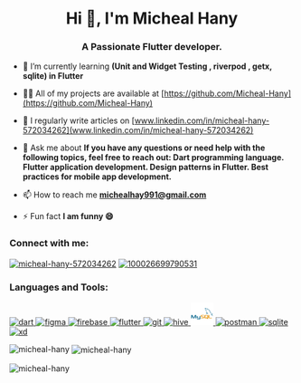 <h1 align="center">Hi 👋, I'm Micheal Hany</h1>
<h3 align="center">A Passionate Flutter developer.</h3>

- 🌱 I’m currently learning **(Unit and Widget Testing , riverpod , getx, sqlite) in Flutter**

- 👨‍💻 All of my projects are available at [https://github.com/Micheal-Hany](https://github.com/Micheal-Hany)

- 📝 I regularly write articles on [www.linkedin.com/in/micheal-hany-572034262](www.linkedin.com/in/micheal-hany-572034262)

- 💬 Ask me about **If you have any questions or need help with the following topics, feel free to reach out: Dart programming language. Flutter application development. Design patterns in Flutter. Best practices for mobile app development.**

- 📫 How to reach me **michealhay991@gmail.com**

- ⚡ Fun fact **I am funny 😄**

<h3 align="left">Connect with me:</h3>
<p align="left">
<a href="https://linkedin.com/in/micheal-hany-572034262" target="blank"><img align="center" src="https://raw.githubusercontent.com/rahuldkjain/github-profile-readme-generator/master/src/images/icons/Social/linked-in-alt.svg" alt="micheal-hany-572034262" height="30" width="40" /></a>
<a href="https://fb.com/100026699790531" target="blank"><img align="center" src="https://raw.githubusercontent.com/rahuldkjain/github-profile-readme-generator/master/src/images/icons/Social/facebook.svg" alt="100026699790531" height="30" width="40" /></a>
</p>

<h3 align="left">Languages and Tools:</h3>
<p align="left"> <a href="https://dart.dev" target="_blank" rel="noreferrer"> <img src="https://www.vectorlogo.zone/logos/dartlang/dartlang-icon.svg" alt="dart" width="40" height="40"/> </a> <a href="https://www.figma.com/" target="_blank" rel="noreferrer"> <img src="https://www.vectorlogo.zone/logos/figma/figma-icon.svg" alt="figma" width="40" height="40"/> </a> <a href="https://firebase.google.com/" target="_blank" rel="noreferrer"> <img src="https://www.vectorlogo.zone/logos/firebase/firebase-icon.svg" alt="firebase" width="40" height="40"/> </a> <a href="https://flutter.dev" target="_blank" rel="noreferrer"> <img src="https://www.vectorlogo.zone/logos/flutterio/flutterio-icon.svg" alt="flutter" width="40" height="40"/> </a> <a href="https://git-scm.com/" target="_blank" rel="noreferrer"> <img src="https://www.vectorlogo.zone/logos/git-scm/git-scm-icon.svg" alt="git" width="40" height="40"/> </a> <a href="https://hive.apache.org/" target="_blank" rel="noreferrer"> <img src="https://www.vectorlogo.zone/logos/apache_hive/apache_hive-icon.svg" alt="hive" width="40" height="40"/> </a> <a href="https://www.mysql.com/" target="_blank" rel="noreferrer"> <img src="https://raw.githubusercontent.com/devicons/devicon/master/icons/mysql/mysql-original-wordmark.svg" alt="mysql" width="40" height="40"/> </a> <a href="https://postman.com" target="_blank" rel="noreferrer"> <img src="https://www.vectorlogo.zone/logos/getpostman/getpostman-icon.svg" alt="postman" width="40" height="40"/> </a> <a href="https://www.sqlite.org/" target="_blank" rel="noreferrer"> <img src="https://www.vectorlogo.zone/logos/sqlite/sqlite-icon.svg" alt="sqlite" width="40" height="40"/> </a> <a href="https://www.adobe.com/products/xd.html" target="_blank" rel="noreferrer"> <img src="https://cdn.worldvectorlogo.com/logos/adobe-xd.svg" alt="xd" width="40" height="40"/> </a> </p>

<p><img align="left" src="https://github-readme-stats.vercel.app/api/top-langs?username=micheal-hany&show_icons=true&locale=en&layout=compact" alt="micheal-hany" /></p>

<p>&nbsp;<img align="center" src="https://github-readme-stats.vercel.app/api?username=micheal-hany&show_icons=true&locale=en" alt="micheal-hany" /></p>

<p><img align="center" src="https://github-readme-streak-stats.herokuapp.com/?user=micheal-hany&" alt="micheal-hany" /></p>
